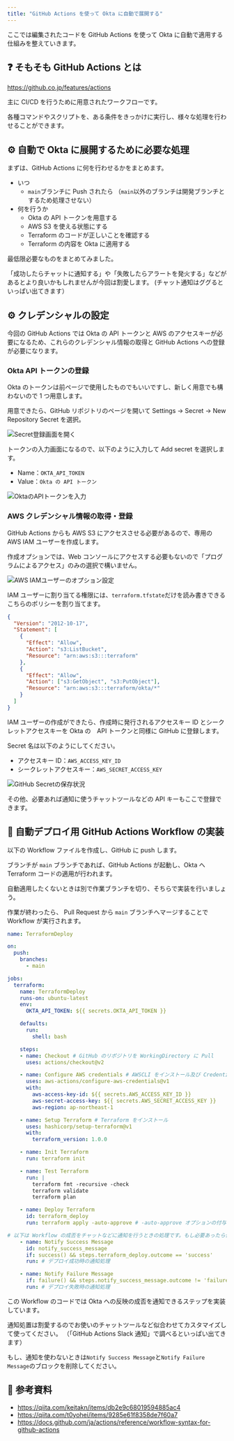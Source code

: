 ```yaml
---
title: "GitHub Actions を使って Okta に自動で展開する"
---
```


ここでは編集されたコードを GitHub Actions を使って Okta に自動で適用する仕組みを整えていきます。

## ❓ そもそも GitHub Actions とは

<https://github.co.jp/features/actions>

主に CI/CD を行うために用意されたワークフローです。

各種コマンドやスクリプトを、ある条件をきっかけに実行し、様々な処理を行わせることができます。

## ⚙️ 自動で Okta に展開するために必要な処理

まずは、GitHub Actions に何を行わせるかをまとめます。

- いつ
  - `main`ブランチに Push されたら
  （`main`以外のブランチは開発ブランチとするため処理させない）
- 何を行うか
  - Okta の API トークンを用意する
  - AWS S3 を使える状態にする
  - Terraform のコードが正しいことを確認する
  - Terraform の内容を Okta に適用する

最低限必要なものをまとめてみました。

「成功したらチャットに通知する」や「失敗したらアラートを発火する」などがあるとより良いかもしれませんが今回は割愛します。
(チャット通知はググるといっぱい出てきます）

## ⚙️ クレデンシャルの設定

今回の GitHub Actions では Okta の API トークンと AWS のアクセスキーが必要になるため、これらのクレデンシャル情報の取得と GitHub Actions への登録が必要になります。

### Okta API トークンの登録

Okta のトークンは前ページで使用したものでもいいですし、新しく用意でも構わないので 1 つ用意します。

用意できたら、GitHub リポジトリのページを開いて Settings → Secret → New Repository Secret を選択。

![Secret登録画面を開く](https://storage.googleapis.com/zenn-user-upload/c917f0fce9c3b5ef109166f5.png)

トークンの入力画面になるので、以下のように入力して Add secret を選択します。

- Name：`OKTA_API_TOKEN`
- Value：`Okta の API トークン`

![OktaのAPIトークンを入力](https://storage.googleapis.com/zenn-user-upload/9895b171e2d1b04545ad8698.png)

### AWS クレデンシャル情報の取得・登録

GitHub Actions からも AWS S3 にアクセスさせる必要があるので、専用の AWS IAM ユーザーを作成します。

作成オプションでは、Web コンソールにアクセスする必要もないので「プログラムによるアクセス」のみの選択で構いません。

![AWS IAMユーザーのオプション設定](https://storage.googleapis.com/zenn-user-upload/c8016becee7e212856e0081c.png)

IAM ユーザーに割り当てる権限には、`terraform.tfstate`だけを読み書きできるこちらのポリシーを割り当てます。

```json
{
  "Version": "2012-10-17",
  "Statement": [
    {
      "Effect": "Allow",
      "Action": "s3:ListBucket",
      "Resource": "arn:aws:s3:::terraform"
    },
    {
      "Effect": "Allow",
      "Action": ["s3:GetObject", "s3:PutObject"],
      "Resource": "arn:aws:s3:::terraform/okta/*"
    }
  ]
}
```

IAM ユーザーの作成ができたら、作成時に発行されるアクセスキー ID とシークレットアクセスキーを Okta の　API トークンと同様に GitHub に登録します。

Secret 名は以下のようにしてください。

- アクセスキー ID：`AWS_ACCESS_KEY_ID`
- シークレットアクセスキー：`AWS_SECRET_ACCESS_KEY`

![GitHub Secretの保存状況](https://storage.googleapis.com/zenn-user-upload/bfe27040dd436da192222e71.png)

その他、必要あれば通知に使うチャットツールなどの API キーもここで登録できます。

## 🔨 自動デプロイ用 GitHub Actions Workflow の実装

以下の Workflow ファイルを作成し、GitHub に push します。

ブランチが `main` ブランチであれば、GitHub Actions が起動し、Okta へ Terraform コードの適用が行われます。

自動適用したくないときは別で作業ブランチを切り、そちらで実装を行いましょう。

作業が終わったら、 Pull Request から `main` ブランチへマージすることで Workflow が実行されます。

```yaml:./.github/workflows/deploy.yaml
name: TerraformDeploy

on:
  push:
    branches:
      - main

jobs:
  terraform:
    name: TerraformDeploy
    runs-on: ubuntu-latest
    env:
      OKTA_API_TOKEN: ${{ secrets.OKTA_API_TOKEN }}

    defaults:
      run:
        shell: bash

    steps:
    - name: Checkout # GitHub のリポジトリを WorkingDirectory に Pull
      uses: actions/checkout@v2

    - name: Configure AWS credentials # AWSCLI をインストール及び Credential の設定
      uses: aws-actions/configure-aws-credentials@v1
      with:
        aws-access-key-id: ${{ secrets.AWS_ACCESS_KEY_ID }}
        aws-secret-access-key: ${{ secrets.AWS_SECRET_ACCESS_KEY }}
        aws-region: ap-northeast-1

    - name: Setup Terraform # Terraform をインストール
      uses: hashicorp/setup-terraform@v1
      with:
        terraform_version: 1.0.0

    - name: Init Terraform
      run: terraform init

    - name: Test Terraform
      run: |
        terraform fmt -recursive -check
        terraform validate
        terraform plan

    - name: Deploy Terraform
      id: terraform_deploy
      run: terraform apply -auto-approve # -auto-approve オプションの付与で、ユーザーに確認せずに適用を実施する

# 以下は Workflow の成否をチャットなどに通知を行うときの処理です。もし必要あったら使ってください。
    - name: Notify Success Message
      id: notify_success_message
      if: success() && steps.terraform_deploy.outcome == 'success'
      run: # デプロイ成功時の通知処理

    - name: Notify Failure Message
      if: failure() && steps.notify_success_message.outcome != 'failure'
      run: # デプロイ失敗時の通知処理
```

この Workflow のコードでは Okta への反映の成否を通知できるステップを実装しています。

通知処置は割愛するのでお使いのチャットツールなど似合わせてカスタマイズして使ってください。
（「GitHub Actions Slack 通知」で調べるといっぱい出てきます）

もし、通知を使わないときは`Notify Success Message`と`Notify Failure Message`のブロックを削除してください。

## 📄 参考資料

- <https://qiita.com/keitakn/items/db2e9c68019594885ac4>
- <https://qiita.com/t0yohei/items/9285e61f8358de7f60a7>
- <https://docs.github.com/ja/actions/reference/workflow-syntax-for-github-actions>
